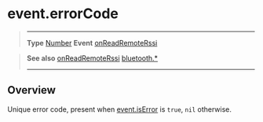 # event.errorCode

> --------------------- ------------------------------------------------------------------------------------------
> __Type__              [Number](https://docs.coronalabs.com/api/type/Number.html)
> __Event__             [onReadRemoteRssi](/plugin/bluetooth/type/Gatt/event/onReadRemoteRssi/index.md)


> __See also__          [onReadRemoteRssi](/plugin/bluetooth/type/Gatt/event/onReadRemoteRssi/index.md)
>						[bluetooth.*](/plugin/bluetooth.md)
> --------------------- ------------------------------------------------------------------------------------------

## Overview

Unique error code, present when [event.isError](/plugin/bluetooth/type/Gatt/event/onReadRemoteRssi/isError.md) is `true`, `nil` otherwise.